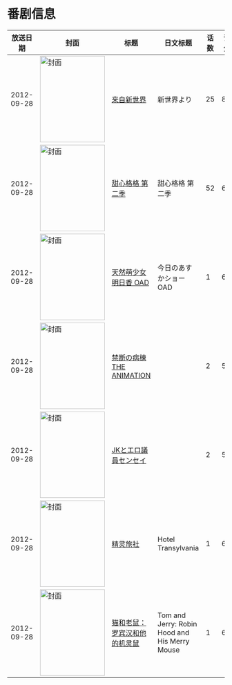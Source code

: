 # 番剧信息

|放送日期|封面|标题|日文标题|话数|评分|评分人数|
|---|---|---|---|---|---|---|
|2012-09-28|<img src="https://lain.bgm.tv/pic/cover/c/9a/64/37785_aBBEd.jpg" alt="封面" style="width:150px;height:200px;object-fit:cover;">|[来自新世界](https://bangumi.tv/subject/37785)|新世界より|25|8.2|12918人评分|
|2012-09-28|<img src="https://lain.bgm.tv/pic/cover/c/c4/d0/49811_61N3l.jpg" alt="封面" style="width:150px;height:200px;object-fit:cover;">|[甜心格格 第二季](https://bangumi.tv/subject/49811)|甜心格格 第二季|52|6.8|117人评分|
|2012-09-28|<img src="https://lain.bgm.tv/pic/cover/c/7b/41/50945_EiddT.jpg" alt="封面" style="width:150px;height:200px;object-fit:cover;">|[天然萌少女明日香 OAD](https://bangumi.tv/subject/50945)|今日のあすかショー OAD|1|6.5|223人评分|
|2012-09-28|<img src="https://bangumi.tv/img/no_icon_subject.png" alt="封面" style="width:150px;height:200px;object-fit:cover;">|[禁断の病棟 THE ANIMATION](https://bangumi.tv/subject/57285)||2|5.9|238人评分|
|2012-09-28|<img src="https://bangumi.tv/img/no_icon_subject.png" alt="封面" style="width:150px;height:200px;object-fit:cover;">|[JKとエロ議員センセイ](https://bangumi.tv/subject/57286)||2|5.5|312人评分|
|2012-09-28|<img src="https://lain.bgm.tv/pic/cover/c/4a/bd/61213_KKJDr.jpg" alt="封面" style="width:150px;height:200px;object-fit:cover;">|[精灵旅社](https://bangumi.tv/subject/61213)|Hotel Transylvania|1|6.7|501人评分|
|2012-09-28|<img src="https://lain.bgm.tv/pic/cover/c/fd/fb/139952_77Xau.jpg" alt="封面" style="width:150px;height:200px;object-fit:cover;">|[猫和老鼠：罗宾汉和他的机灵鼠](https://bangumi.tv/subject/139952)|Tom and Jerry: Robin Hood and His Merry Mouse|1|6.9|20人评分|
